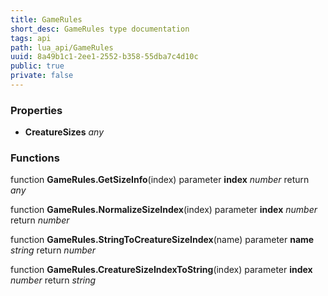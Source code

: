 ```yaml
---
title: GameRules
short_desc: GameRules type documentation
tags: api
path: lua_api/GameRules
uuid: 8a49b1c1-2ee1-2552-b358-55dba7c4d10c
public: true
private: false
---
```




### Properties

* **CreatureSizes** *any* 

### Functions

function **GameRules.GetSizeInfo**(index)
  parameter **index** *number*
  return *any*

function **GameRules.NormalizeSizeIndex**(index)
  parameter **index** *number*
  return *number*

function **GameRules.StringToCreatureSizeIndex**(name)
  parameter **name** *string*
  return *number*

function **GameRules.CreatureSizeIndexToString**(index)
  parameter **index** *number*
  return *string*
